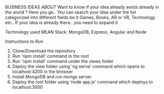 BUSINESS IDEAS
*ABOUT*
Want to know if your idea already exists already in the world ?
Here you go.. 
You can search your idea under the list categorized into different fields be it Games, Books, AR or VR, Technology etc.. 
If your idea is already there.. you need to expand it

*Technology used*
MEAN Stack: MongoDB, Express, Angular and Node

*Instructions to Run*
1. Clone/Download the repository
2. Run 'npm install' command in the root 
3. Run 'npm install' command under the views folder
4. Deploy the view folder using 'ng serve' command which opens to localhost:4200 in the browser
6. Install MongoDB and run mongo server
5. Deploy the root folder using 'node app.js' command which deploys to localhost:3000 


